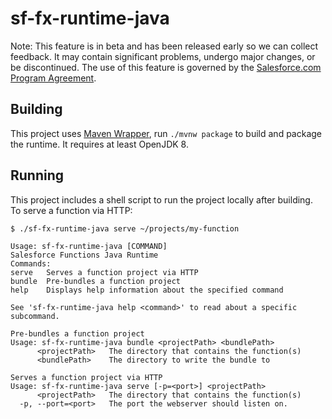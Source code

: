 # sf-fx-runtime-java

Note: This feature is in beta and has been released early so we can collect feedback. It may contain significant problems, undergo major changes, or be discontinued. The use of this feature is governed by the [Salesforce.com Program Agreement](https://trailblazer.me/terms?lan=en).

## Building

This project uses [Maven Wrapper](https://github.com/takari/maven-wrapper), run `./mvnw package` to build and package 
the runtime. It requires at least OpenJDK 8.

## Running

This project includes a shell script to run the project locally after building. To serve a function via HTTP:

```
$ ./sf-fx-runtime-java serve ~/projects/my-function
```

```
Usage: sf-fx-runtime-java [COMMAND]
Salesforce Functions Java Runtime
Commands:
serve   Serves a function project via HTTP
bundle  Pre-bundles a function project
help    Displays help information about the specified command

See 'sf-fx-runtime-java help <command>' to read about a specific subcommand.
```

```
Pre-bundles a function project
Usage: sf-fx-runtime-java bundle <projectPath> <bundlePath>
      <projectPath>   The directory that contains the function(s)
      <bundlePath>    The directory to write the bundle to
```

```
Serves a function project via HTTP
Usage: sf-fx-runtime-java serve [-p=<port>] <projectPath>
      <projectPath>   The directory that contains the function(s)
  -p, --port=<port>   The port the webserver should listen on.
```
